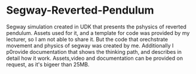 # Segway-Reverted-Pendulum
Segway simulation created in UDK that presents the pshysics of reverted pendulum. Assets used for it, and a template for code was provided by my lecturer, so I am not able to share it.
But the code that orechstrate movement and physics of segway was created by me. Additionally I p0rovide documentation that shows the thinking path,
and describes in detail how it work. Assets,video and documentation can be provided on request, as it's bigeer than 25MB.
